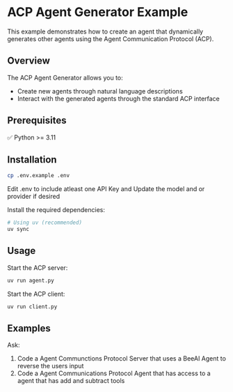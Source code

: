 # ACP Agent Generator Example

This example demonstrates how to create an agent that dynamically generates other agents using the Agent Communication Protocol (ACP).

## Overview

The ACP Agent Generator allows you to:

- Create new agents through natural language descriptions
- Interact with the generated agents through the standard ACP interface

## Prerequisites

✅ Python >= 3.11

## Installation

```bash
cp .env.example .env
```

Edit .env to include atleast one API Key and Update the model and or provider if desired

Install the required dependencies:

```bash
# Using uv (recommended)
uv sync
```

## Usage

Start the ACP server:

```bash
uv run agent.py
```

Start the ACP client:

```bash
uv run client.py
```

## Examples

Ask:

1. Code a Agent Communctions Protocol Server that uses a BeeAI Agent to reverse the users input
2. Code a Agent Communications Protocol Agent that has access to a agent that has add and subtract tools
